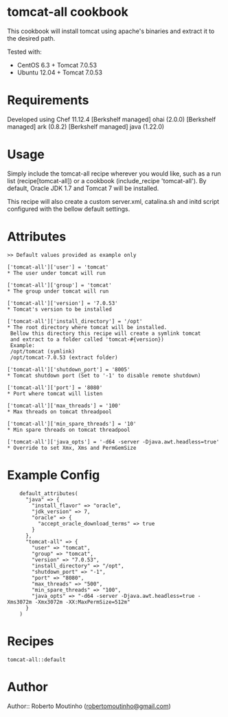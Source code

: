 # tomcat-all cookbook

This cookbook will install tomcat using apache's binaries and extract it to the desired path.

Tested with:

- CentOS 6.3 + Tomcat 7.0.53
- Ubuntu 12.04 + Tomcat 7.0.53

# Requirements

Developed using Chef 11.12.4
	[Berkshelf managed] ohai (2.0.0)
	[Berkshelf managed] ark (0.8.2)
	[Berkshelf managed] java (1.22.0)

# Usage

Simply include the tomcat-all recipe wherever you would like, such as a run
list (recipe[tomcat-all]) or a cookbook (include_recipe 'tomcat-all').
By default, Oracle JDK 1.7 and Tomcat 7 will be installed.

This recipe will also create a custom server.xml, catalina.sh and initd script
configured with the bellow default settings.

# Attributes

	>> Default values provided as example only

	['tomcat-all']['user'] = 'tomcat'
	* The user under tomcat will run
	
	['tomcat-all']['group'] = 'tomcat'
	* The group under tomcat will run
	
	['tomcat-all']['version'] = '7.0.53'
	* Tomcat's version to be installed
	
	['tomcat-all']['install_directory'] = '/opt'
	* The root directory where tomcat will be installed. 
	 Bellow this directory this recipe will create a symlink tomcat 
	 and extract to a folder called 'tomcat-#{version})
	 Example:
	 /opt/tomcat (symlink)
	 /opt/tomcat-7.0.53 (extract folder)

	['tomcat-all']['shutdown_port'] = '8005'
	* Tomcat shutdown port (Set to '-1' to disable remote shutdown)
	 
	['tomcat-all']['port'] = '8080'
	* Port where tomcat will listen
	 
	['tomcat-all']['max_threads'] = '100'
	* Max threads on tomcat threadpool
	 
	['tomcat-all']['min_spare_threads'] = '10'
	* Min spare threads on tomcat threadpool
	
	['tomcat-all']['java_opts'] = '-d64 -server -Djava.awt.headless=true'
	* Override to set Xmx, Xms and PermGemSize

# Example Config

```
	default_attributes(
	  "java" => {
	    "install_flavor" => "oracle",
	    "jdk_version" => 7,
	    "oracle" => {
	      "accept_oracle_download_terms" => true
	    }
	  },
	  "tomcat-all" => {
	    "user" => "tomcat",
	    "group" => "tomcat",
	    "version" => "7.0.53",
	    "install_directory" => "/opt",
	    "shutdown_port" => "-1",
	    "port" => "8080",
	    "max_threads" => "500",
	    "min_spare_threads" => "100",
	    "java_opts" => "-d64 -server -Djava.awt.headless=true -Xms3072m -Xmx3072m -XX:MaxPermSize=512m"
	  }
	)
```

# Recipes

	tomcat-all::default

# Author

Author:: Roberto Moutinho (robertomoutinho@gmail.com)
